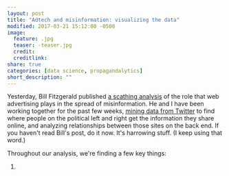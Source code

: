 ```yaml
---
layout: post
title: "Adtech and misinformation: visualizing the data"
modified: 2017-03-21 15:12:00 -0500
image:
  feature: .jpg
  teaser: -teaser.jpg
  credit:
  creditlink:
share: true
categories: [data science, propagandalytics]
short_description: ""
---
```


Yesterday, Bill Fitzgerald published [a scathing analysis](https://funnymonkey.com/2017/adtech-and-misinformation-the-middlemen-who-sell-to-all-sides) of the role that web advertising plays in the spread of misinformation. He and I have been working together for the past few weeks, [mining data from Twitter](http://pushpullfork.com/2017/02/mining-twitter-data-tidy-text-tags/) to find where people on the political left and right get the information they share online, and analyzing relationships between those sites on the back end. If you haven't read Bill's post, do it now. It's harrowing stuff. (I keep using that word.)

Throughout our analysis, we're finding a few key things:

1) 
